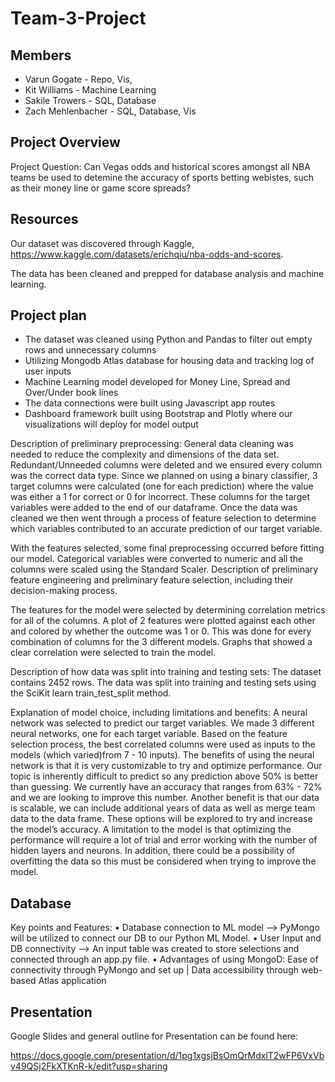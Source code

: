 
# Team-3-Project

## Members
- Varun Gogate - Repo, Vis, 
- Kit Williams - Machine Learning
- Sakile Trowers - SQL, Database
- Zach Mehlenbacher - SQL, Database, Vis


## Project Overview

Project Question: Can Vegas odds and historical scores amongst all NBA teams be used to detemine the accuracy of sports betting webistes, such as their money line or game score spreads?

## Resources

Our dataset was discovered through Kaggle, https://www.kaggle.com/datasets/erichqiu/nba-odds-and-scores.

The data has been cleaned and prepped for database analysis and machine learning.

## Project plan

- The dataset was cleaned using Python and Pandas to filter out empty rows and unnecessary columns
- Utilizing Mongodb Atlas database for housing data and tracking log of user inputs
- Machine Learning model developed for Money Line, Spread and Over/Under book lines
- The data connections were built using Javascript app routes
- Dashboard framework built using Bootstrap and Plotly where our visualizations will deploy for model output


Description of preliminary preprocessing:
General data cleaning was needed to reduce the complexity and dimensions of the data set. Redundant/Unneeded columns were deleted and we ensured every column was the correct data type. Since we planned on using a binary classifier, 3 target columns were calculated (one for each prediction) where the value was either a 1 for correct or 0 for incorrect. These columns for the target variables were added to the end of our dataframe. 
Once the data was cleaned we then went through a process of feature selection to determine which variables contributed to an accurate prediction of our target variable. 

With the features selected, some final preprocessing occurred before fitting our model. Categorical variables were converted to numeric and all the columns were scaled using the Standard Scaler. 
Description of preliminary feature engineering and preliminary feature selection, including their decision-making process.

The features for the model were selected by determining correlation metrics for all of the columns. A plot of 2 features were plotted against each other and colored by whether the outcome was 1 or 0. This was done for every combination of columns for the 3 different models. Graphs that showed a clear correlation were selected to train the model. 

Description of how data was split into training and testing sets:
The dataset contains 2452 rows. The data was split into training and testing sets using the SciKit learn train_test_split method.

Explanation of model choice, including limitations and benefits:
A neural network was selected to predict our target variables. We made 3 different neural networks, one for each target variable. Based on the feature selection process, the best correlated columns were used as inputs to the models (which varied)from 7 - 10 inputs). The benefits of using the neural network is that it is very customizable to try and optimize performance. Our topic is inherently difficult to predict so any prediction above 50% is better than guessing. We currently have an accuracy that ranges from 63% - 72% and we are looking to improve this number. Another benefit is that our data is scalable, we can include additional years of data as well as merge team data to the data frame. These options will be explored to try and increase the model’s accuracy. A limitation to the model is that optimizing the performance will require a lot of trial and error working with the number of hidden layers and neurons. In addition, there could be a possibility of overfitting the data so this must be considered when trying to improve the model.


## Database

Key points and Features:
•	Database connection to ML model --> PyMongo will be utilized to connect our DB to our Python ML Model.
•	User Input and DB connectivity --> An input table was created to store selections and connected through an app.py file.
•	Advantages of using MongoD: Ease of connectivity through PyMongo and set up | Data accessibility through web-based Atlas application

## Presentation

Google Slides and general outline for Presentation can be found here:

https://docs.google.com/presentation/d/1pg1xgsjBsOmQrMdxlT2wFP6VxVbv49QSj2FkXTKnR-k/edit?usp=sharing



